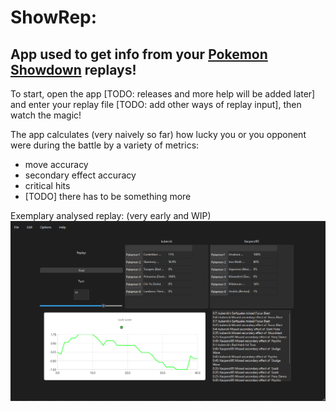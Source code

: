 # ShowRep:
## App used to get info from your [Pokemon Showdown](https://play.pokemonshowdown.com/) replays! 

To start, open the app [TODO: releases and more help will be added later] and enter your replay file [TODO: add other ways of replay input],
then watch the magic!

The app calculates (very naively so far) how lucky you or you opponent were during the battle by a variety of metrics:
- move accuracy
- secondary effect accuracy
- critical hits
- [TODO] there has to be something more

Exemplary analysed replay: (very early and WIP)
![image](SampleReplay.png)
